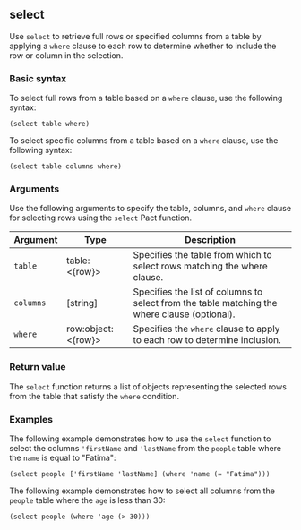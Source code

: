 ## select

Use `select` to retrieve full rows or specified columns from a table by applying a `where` clause to each row to determine whether to include the row or column in the selection.

### Basic syntax

To select full rows from a table based on a `where` clause, use the following syntax:

```pact
(select table where)
```

To select specific columns from a table based on a `where` clause, use the following syntax:

```pact
(select table columns where)
```

### Arguments

Use the following arguments to specify the table, columns, and `where` clause for selecting rows using the `select` Pact function.

| Argument | Type | Description |
| --- | --- | --- |
| `table` | table:<{row}> | Specifies the table from which to select rows matching the where clause. |
| `columns` | [string] | Specifies the list of columns to select from the table matching the where clause (optional). |
| `where` | row:object:<{row}> | Specifies the `where` clause to apply to each row to determine inclusion. |

### Return value

The `select` function returns a list of objects representing the selected rows from the table that satisfy the `where` condition.

### Examples

The following example demonstrates how to use the `select` function  to select the columns `'firstName` and `'lastName` from the `people` table where the `name` is equal to "Fatima":

```pact
(select people ['firstName 'lastName] (where 'name (= "Fatima")))
```

The following example demonstrates how to select all columns from the `people` table where the `age` is less than 30:

```pact
(select people (where 'age (> 30)))
```
